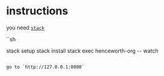 # instructions

you need [`stack`](https://www.stackage.org/)

``sh

stack setup
stack install
stack exec henceworth-org -- watch
```

go to `http://127.0.0.1:8000`

